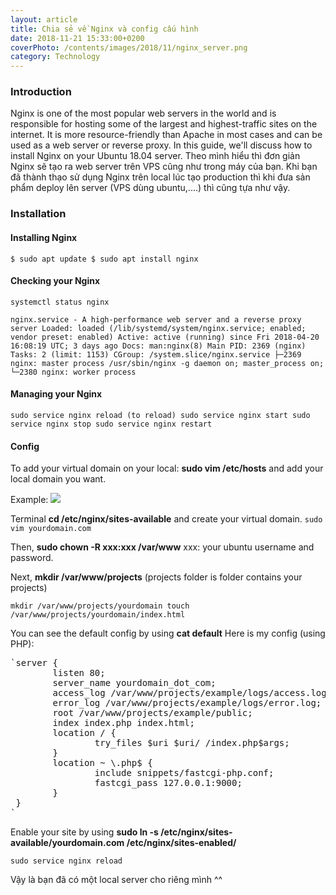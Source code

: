 ```yaml
---
layout: article
title: Chia sẻ về Nginx và config cấu hình
date: 2018-11-21 15:33:00+0200
coverPhoto: /contents/images/2018/11/nginx_server.png
category: Technology
---
```

### Introduction

Nginx is one of the most popular web servers in the world and is responsible for hosting some of the largest and highest-traffic sites on the internet. It is more resource-friendly than Apache in most cases and can be used as a web server or reverse proxy.
In this guide, we'll discuss how to install Nginx on your Ubuntu 18.04 server.
Theo mình hiểu thì đơn giản Nginx sẽ tạo ra web server trên VPS cũng như trong máy của bạn. Khi bạn đã thành thạo sử dụng Nginx trên local lúc tạo production thì khi đưa sản phẩm deploy lên server (VPS dùng ubuntu,....) thì cũng tựa như vậy.

### Installation

#### Installing Nginx

`$ sudo apt update
   $ sudo apt install nginx
`

#### Checking your Nginx

`systemctl status nginx`

`nginx.service - A high-performance web server and a reverse proxy server
   Loaded: loaded (/lib/systemd/system/nginx.service; enabled; vendor preset: enabled)
   Active: active (running) since Fri 2018-04-20 16:08:19 UTC; 3 days ago
     Docs: man:nginx(8)
   Main PID: 2369 (nginx)
    Tasks: 2 (limit: 1153)
   CGroup: /system.slice/nginx.service
           ├─2369 nginx: master process /usr/sbin/nginx -g daemon on; master_process on;
           └─2380 nginx: worker process
`

#### Managing your Nginx

`sudo service nginx reload (to reload)
   sudo service nginx start
   sudo service nginx stop
   sudo service nginx restart
`

#### Config

To add your virtual domain on your local: **sudo vim /etc/hosts** and add your local domain you want.

Example: ![
](/contents/images/2018/11/nginx_server.png)


Terminal **cd /etc/nginx/sites-available** and create your virtual domain.
`sudo vim yourdomain.com`

Then, **sudo chown -R xxx:xxx /var/www** xxx: your ubuntu username and password.

Next, **mkdir /var/www/projects** (projects folder is folder contains your projects)

`mkdir /var/www/projects/yourdomain
   touch /var/www/projects/yourdomain/index.html
`

You can see the default config by using **cat default**
Here is my config (using PHP):

<pre>`server {
        listen 80;
        server_name yourdomain_dot_com;
        access_log /var/www/projects/example/logs/access.log;
        error_log /var/www/projects/example/logs/error.log;
        root /var/www/projects/example/public;
        index index.php index.html;
        location / {
                try_files $uri $uri/ /index.php$args;
        }
        location ~ \.php$ {
                include snippets/fastcgi-php.conf;
                fastcgi_pass 127.0.0.1:9000;
        }
 }
`</pre>

Enable your site by using **sudo ln -s /etc/nginx/sites-available/yourdomain.com /etc/nginx/sites-enabled/**

`sudo service nginx reload`

Vậy là bạn đã có một local server cho riêng mình ^^
